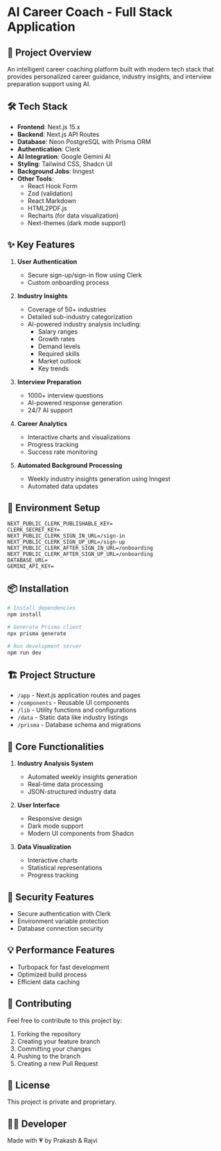 # AI Career Coach - Full Stack Application

## 🚀 Project Overview
An intelligent career coaching platform built with modern tech stack that provides personalized career guidance, industry insights, and interview preparation support using AI.

## 🛠️ Tech Stack
- **Frontend**: Next.js 15.x
- **Backend**: Next.js API Routes
- **Database**: Neon PostgreSQL with Prisma ORM
- **Authentication**: Clerk
- **AI Integration**: Google Gemini AI
- **Styling**: Tailwind CSS, Shadcn UI
- **Background Jobs**: Inngest
- **Other Tools**: 
  - React Hook Form
  - Zod (validation)
  - React Markdown
  - HTML2PDF.js
  - Recharts (for data visualization)
  - Next-themes (dark mode support)

## ✨ Key Features
1. **User Authentication**
   - Secure sign-up/sign-in flow using Clerk
   - Custom onboarding process

2. **Industry Insights**
   - Coverage of 50+ industries
   - Detailed sub-industry categorization
   - AI-powered industry analysis including:
     - Salary ranges
     - Growth rates
     - Demand levels
     - Required skills
     - Market outlook
     - Key trends

3. **Interview Preparation**
   - 1000+ interview questions
   - AI-powered response generation
   - 24/7 AI support

4. **Career Analytics**
   - Interactive charts and visualizations
   - Progress tracking
   - Success rate monitoring

5. **Automated Background Processing**
   - Weekly industry insights generation using Inngest
   - Automated data updates

## 🔧 Environment Setup
```env
NEXT_PUBLIC_CLERK_PUBLISHABLE_KEY=
CLERK_SECRET_KEY=
NEXT_PUBLIC_CLERK_SIGN_IN_URL=/sign-in
NEXT_PUBLIC_CLERK_SIGN_UP_URL=/sign-up
NEXT_PUBLIC_CLERK_AFTER_SIGN_IN_URL=/onboarding
NEXT_PUBLIC_CLERK_AFTER_SIGN_UP_URL=/onboarding
DATABASE_URL=
GEMINI_API_KEY=
```

## 📦 Installation
```bash
# Install dependencies
npm install

# Generate Prisma client
npx prisma generate

# Run development server
npm run dev
```

## 🏗️ Project Structure
- `/app` - Next.js application routes and pages
- `/components` - Reusable UI components
- `/lib` - Utility functions and configurations
- `/data` - Static data like industry listings
- `/prisma` - Database schema and migrations

## 🎯 Core Functionalities
1. **Industry Analysis System**
   - Automated weekly insights generation
   - Real-time data processing
   - JSON-structured industry data

2. **User Interface**
   - Responsive design
   - Dark mode support
   - Modern UI components from Shadcn

3. **Data Visualization**
   - Interactive charts
   - Statistical representations
   - Progress tracking

## 🔐 Security Features
- Secure authentication with Clerk
- Environment variable protection
- Database connection security

## 💡 Performance Features
- Turbopack for fast development
- Optimized build process
- Efficient data caching

## 🤝 Contributing
Feel free to contribute to this project by:
1. Forking the repository
2. Creating your feature branch
3. Committing your changes
4. Pushing to the branch
5. Creating a new Pull Request

## 📄 License
This project is private and proprietary.

## 👨‍💻 Developer
Made with 💗 by Prakash & Rajvi


